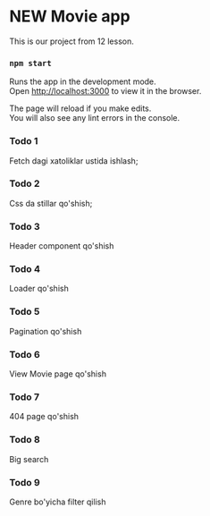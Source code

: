 # NEW Movie app

This is our project from 12 lesson.

### `npm start`

Runs the app in the development mode.\
Open [http://localhost:3000](http://localhost:3000) to view it in the browser.

The page will reload if you make edits.\
You will also see any lint errors in the console.

### Todo 1

Fetch dagi xatoliklar ustida ishlash;

### Todo 2

Css da stillar qo'shish;

### Todo 3

Header component qo'shish

### Todo 4

Loader qo'shish

### Todo 5

Pagination qo'shish

### Todo 6

View Movie page qo'shish

### Todo 7

404 page qo'shish 

### Todo 8

Big search

### Todo 9

Genre bo'yicha filter qilish